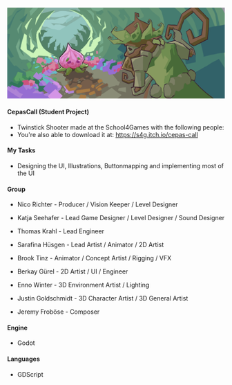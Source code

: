 ![](Images/Banner.png)

#### CepasCall (Student Project)
- Twinstick Shooter made at the School4Games with the following people:
- You're also able to download it at: https://s4g.itch.io/cepas-call

#### My Tasks
- Designing the UI, Illustrations, Buttonmapping and implementing most of the UI

#### Group
- Nico Richter - Producer / Vision Keeper / Level Designer

- Katja Seehafer - Lead Game Designer / Level Designer / Sound Designer

- Thomas Krahl - Lead Engineer

- Sarafina Hüsgen - Lead Artist / Animator / 2D Artist

- Brook Tinz - Animator / Concept Artist / Rigging / VFX

- Berkay Gürel - 2D Artist / UI / Engineer

- Enno Winter - 3D Environment Artist / Lighting

- Justin Goldschmidt - 3D Character Artist / 3D General Artist

- Jeremy Froböse - Composer

#### Engine
- Godot

#### Languages
- GDScript